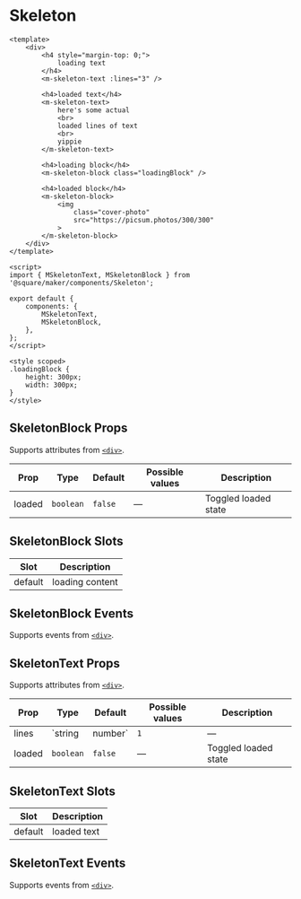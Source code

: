 # Skeleton

```vue
<template>
	<div>
		<h4 style="margin-top: 0;">
			loading text
		</h4>
		<m-skeleton-text :lines="3" />

		<h4>loaded text</h4>
		<m-skeleton-text>
			here's some actual
			<br>
			loaded lines of text
			<br>
			yippie
		</m-skeleton-text>

		<h4>loading block</h4>
		<m-skeleton-block class="loadingBlock" />

		<h4>loaded block</h4>
		<m-skeleton-block>
			<img
				class="cover-photo"
				src="https://picsum.photos/300/300"
			>
		</m-skeleton-block>
	</div>
</template>

<script>
import { MSkeletonText, MSkeletonBlock } from '@square/maker/components/Skeleton';

export default {
	components: {
		MSkeletonText,
		MSkeletonBlock,
	},
};
</script>

<style scoped>
.loadingBlock {
	height: 300px;
	width: 300px;
}
</style>
```

<!-- api-tables:start -->
## SkeletonBlock Props

Supports attributes from [`<div>`](https://developer.mozilla.org/en-US/docs/Web/HTML/Element/div).

| Prop   | Type      | Default | Possible values | Description          |
| ------ | --------- | ------- | --------------- | -------------------- |
| loaded | `boolean` | `false` | —               | Toggled loaded state |


## SkeletonBlock Slots

| Slot    | Description     |
| ------- | --------------- |
| default | loading content |


## SkeletonBlock Events

Supports events from [`<div>`](https://developer.mozilla.org/en-US/docs/Web/HTML/Element/div).


## SkeletonText Props

Supports attributes from [`<div>`](https://developer.mozilla.org/en-US/docs/Web/HTML/Element/div).

| Prop   | Type            | Default | Possible values | Description                      |
| ------ | --------------- | ------- | --------------- | -------------------------------- |
| lines  | `string|number` | `1`     | —               | number of lines of skeleton text |
| loaded | `boolean`       | `false` | —               | Toggled loaded state             |


## SkeletonText Slots

| Slot    | Description |
| ------- | ----------- |
| default | loaded text |


## SkeletonText Events

Supports events from [`<div>`](https://developer.mozilla.org/en-US/docs/Web/HTML/Element/div).
<!-- api-tables:end -->
